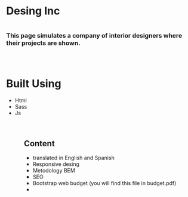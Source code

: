 <h1>Desing Inc<h1>
<h3>This page simulates a company of interior designers where their projects are shown.<h3>
<br>
<h1>Built Using</h1>
<ul>
<li>Html</li>
<li>Sass</li>
<li>Js</li>
<ul>
<br>
<h2>Content</h2>
<ul>
<li>translated in English and Spanish</li>
<li>Responsive desing</li>
<li>Metodology BEM</li>
<li>SEO<li>
<l1>Bootstrap<l1>
<l1>web budget (you will find this file in budget.pdf)<li>
</ul>
